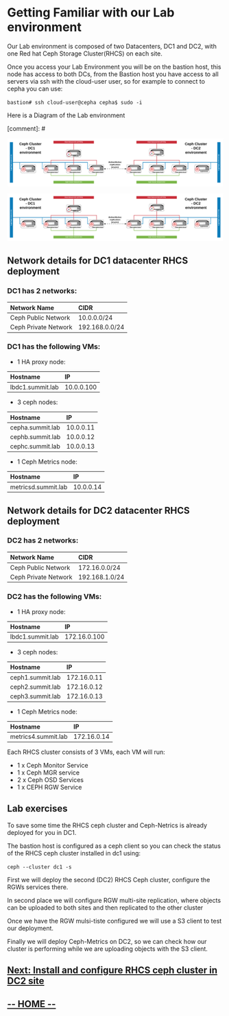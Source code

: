 # Getting Familiar with our Lab environment

Our Lab environment is composed of two Datacenters, DC1 and DC2,  with one Red hat Ceph Storage Cluster(RHCS) on each site.

Once you access your Lab Environment you will be on the bastion host, this node has access to both DCs, from the Bastion host you have access to all servers via ssh with the cloud-user user, so for example to connect to cepha you can use:

`bastion# ssh cloud-user@cepha
 cepha$ sudo -i`

Here is a Diagram of the Lab environment

[comment]: # <center><img src="labIntro4/images/lab_description.jpg" border=0/></center>

<img src="labIntro4/images/lab_description.jpg"/>


## Network details for DC1 datacenter RHCS deployment

### DC1 has 2 networks:

| Network Name     | CIDR     |
| :------------- | :------------- |
| Ceph Public Network       |    10.0.0.0/24    |
| Ceph Private Network      |    192.168.0.0/24 |

### DC1 has the following VMs:


* 1 HA proxy node:

| Hostname     | IP     |
| :------------- | :------------- |
| lbdc1.summit.lab       |  10.0.0.100      |


* 3 ceph nodes:

| Hostname     | IP     |
| :------------- | :------------- |
| cepha.summit.lab       |  10.0.0.11     |
| cephb.summit.lab       |  10.0.0.12     |
| cephc.summit.lab       |  10.0.0.13     |  


* 1 Ceph Metrics node:

| Hostname     | IP     |
| :------------- | :------------- |
| metricsd.summit.lab       |  10.0.0.14     |


## Network details for DC2 datacenter RHCS deployment

### DC2 has 2 networks:

| Network Name     | CIDR     |
| :------------- | :------------- |
| Ceph Public Network       |    172.16.0.0/24    |
| Ceph Private Network      |    192.168.1.0/24 |

### DC2 has the following VMs:

* 1 HA proxy node:

| Hostname     | IP     |
| :------------- | :------------- |
| lbdc1.summit.lab       |  172.16.0.100      |


* 3 ceph nodes:

| Hostname     | IP     |
| :------------- | :------------- |
| ceph1.summit.lab       |  172.16.0.11     |
| ceph2.summit.lab       |  172.16.0.12     |
| ceph3.summit.lab       |  172.16.0.13     |  


* 1 Ceph Metrics node:

| Hostname     | IP     |
| :------------- | :------------- |
| metrics4.summit.lab       |  172.16.0.14     |


Each RHCS cluster consists of 3 VMs, each VM will run:

* 1 x Ceph Monitor Service
* 1 x Ceph MGR service
* 2 x Ceph OSD Services
* 1 x CEPH RGW Service


## Lab exercises

To save some time the RHCS ceph cluster and Ceph-Netrics is already deployed for you in DC1.

The bastion host is configured as a ceph client so you can check the status of the RHCS ceph cluster installed in dc1 using:

`ceph --cluster dc1 -s`

First we will deploy the second (DC2) RHCS Ceph cluster, configure the RGWs services there.

In second place we will configure RGW multi-site replication, where objects can be uploaded to both sites and then replicated to the other cluster

Once we have the RGW mulsi-tiste configured we will use a S3 client to test our deployment.

Finally we will deploy Ceph-Metrics on DC2, so we can check how our cluster is performing while we are uploading objects with the S3 client.

## [**Next: Install and configure RHCS ceph cluster in DC2 site**](https://redhatsummitlabs.gitlab.io/red-hat-ceph-storage-building-an-object-storage-active-active-multisite-solution/#/scenario1/01-DC2_ceph_cluster_installation)

## [**-- HOME --**](https://redhatsummitlabs.gitlab.io/red-hat-ceph-storage-building-an-object-storage-active-active-multisite-solution/#/)

